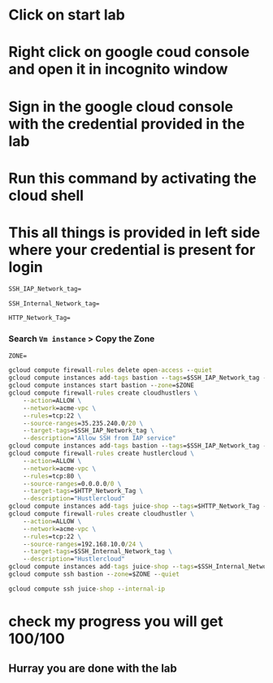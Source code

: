 # Click on start lab
# Right click on google coud console and open it in incognito window
# Sign in the google cloud console with the credential provided in the lab
# Run this command by activating the cloud shell
# This all things is provided in left side where your credential is present for login
```cmd
SSH_IAP_Network_tag=
```
```cmd
SSH_Internal_Network_tag=
```
```cmd
HTTP_Network_Tag=
```
### Search ```Vm instance``` > Copy the Zone 
```cmd
ZONE=
```
```cmd
gcloud compute firewall-rules delete open-access --quiet
gcloud compute instances add-tags bastion --tags=$SSH_IAP_Network_tag --zone=$ZONE
gcloud compute instances start bastion --zone=$ZONE
gcloud compute firewall-rules create cloudhustlers \
    --action=ALLOW \
    --network=acme-vpc \
    --rules=tcp:22 \
    --source-ranges=35.235.240.0/20 \
    --target-tags=$SSH_IAP_Network_tag \
    --description="Allow SSH from IAP service" 
gcloud compute instances add-tags bastion --tags=$SSH_IAP_Network_tag --zone=$ZONE
gcloud compute firewall-rules create hustlercloud \
    --action=ALLOW \
    --network=acme-vpc \
    --rules=tcp:80 \
    --source-ranges=0.0.0.0/0 \
    --target-tags=$HTTP_Network_Tag \
    --description="Hustlercloud"
gcloud compute instances add-tags juice-shop --tags=$HTTP_Network_Tag --zone=$ZONE
gcloud compute firewall-rules create cloudhustler \
    --action=ALLOW \
    --network=acme-vpc \
    --rules=tcp:22 \
    --source-ranges=192.168.10.0/24 \
    --target-tags=$SSH_Internal_Network_tag \
    --description="Hustlercloud"
gcloud compute instances add-tags juice-shop --tags=$SSH_Internal_Network_tag --zone=$ZONE
gcloud compute ssh bastion --zone=$ZONE --quiet
```
```cmd
gcloud compute ssh juice-shop --internal-ip
```

# check my progress you will get 100/100
## Hurray you are done with the lab
